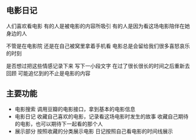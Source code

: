 ## 电影日记

人们喜欢看电影
有的人是被电影的内容所吸引
有的人是因为看这场电影陪伴在她身边的人

不管是在电影院
还是在自己被窝里拿着手机看
电影总是会留给我们很多喜怒哀乐的时刻

是否想过把这些情感记录下来
写下一小段文字
在过了很长很长的时间之后重新去回顾
可能追忆到的不止是电影的内容

## 主要功能

- 电影搜索
调用豆瓣的电影接口，拿到基本的电影信息
- 电影日记
收藏自己喜欢的电影，记录看这场电影时发生的故事
收藏自己期待的电影，也可以期待下一起看的那个人
- 展示部分
按照收藏的分类展示电影
日记按照自己看电影的时间线展示
